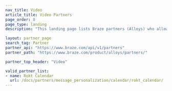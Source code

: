 ```yaml
---
nav_title: Video
article_title: Video Partners
page_order: 8
page_type: landing
description: "This landing page lists Braze partners (Alloys) who allow you to."

layout: partner_page
search_tag: Partner
partner_api: "https://www.braze.com/api/v1/partners"
partner_path: "https://www.braze.com/product/alloys/partners/"

partner_top_header: "Video"

valid_partner_list:
- name: Rokt Calendar
  url: /docs/partners/message_personalization/calendar/rokt_calendar/
---
```

